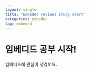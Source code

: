 ```yaml
---
layout: single
title: "Embeded recipes study start"
categories: embeded
tag: embeded
---
```


# 임베디드 공부 시작!

임베디드에 관심이 생겼어요.
